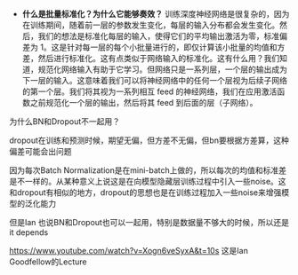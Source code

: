 - **什么是批量标准化？为什么它能够奏效？** 训练深度神经网络是很复杂的，因为在训练期间，随着前一层的参数发生变化，每层的输入分布都会发生变化。然后，我们的想法是标准化每层的输入，使得它们的平均输出激活为零，标准偏差为 1。这是针对每一层的每个小批量进行的，即仅计算该小批量的均值和方差，然后进行标准化。这有点类似于网络输入的标准化。这有什么用？我们知道，规范化网络输入有助于它学习。但网络只是一系列层，一个层的输出成为下一层的输入。这意味着我们可以将神经网络中的任何一个层视为后续子网络的第一个层。我们将其视为一系列相互 feed 的神经网络，我们在应用激活函数之前规范化一个层的输出，然后将其 feed 到后面的层（子网络）。

为什么BN和Dropout不一起用？

dropout在训练和预测时候，期望无偏，但方差不无偏，但bn要根据方差算，这种偏差可能会出问题

因为每次Batch Normalization是在mini-batch上做的，所以每次的均值和标准差是不一样的。从某种意义上说这是在向模型隐藏层训练过程中引入一些noise。这和dropout有相似的地方，dropout的思想也是在训练过程加入一些noise来增强模型的泛化能力

但是Ian 也说BN和Dropout也可以一起用，特别是数据量不够大的时候，所以还是it depends

https://www.youtube.com/watch?v=Xogn6veSyxA&t=10s 这是Ian Goodfellow的Lecture